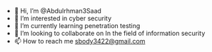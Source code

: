 - 👋 Hi, I’m @Abdulrhman3Saad
- 👀 I’m interested in cyber security
- 🌱 I’m currently learning penetration testing
- 💞️ I’m looking to collaborate on In the field of information security
- 📫 How to reach me sbody3422@gmail.com

<!---
Boudy3Saad/Boudy3Saad is a ✨ special ✨ repository because its `README.md` (this file) appears on your GitHub profile.
You can click the Preview link to take a look at your changes.
--->
